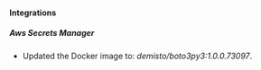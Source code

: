 #### Integrations
##### Aws Secrets Manager
- Updated the Docker image to: *demisto/boto3py3:1.0.0.73097*.
